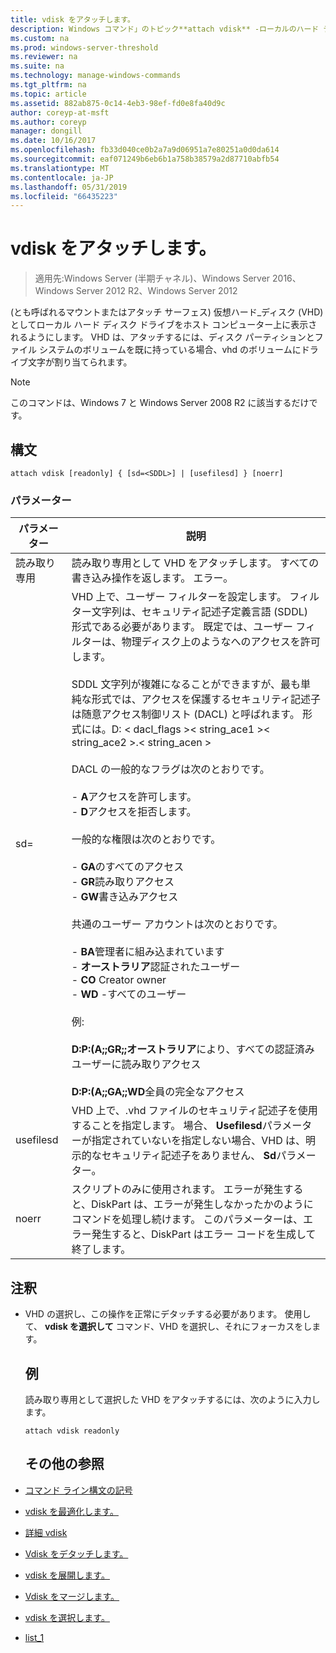 ```yaml
---
title: vdisk をアタッチします。
description: Windows コマンド」のトピック**attach vdisk** -ローカルのハード ディスク ドライブとしてホスト コンピューター上に表示されるように (とも呼ばれるマウントまたはサーフェス) の接続が仮想ハード_ディスク (VHD) します。
ms.custom: na
ms.prod: windows-server-threshold
ms.reviewer: na
ms.suite: na
ms.technology: manage-windows-commands
ms.tgt_pltfrm: na
ms.topic: article
ms.assetid: 882ab875-0c14-4eb3-98ef-fd0e8fa40d9c
author: coreyp-at-msft
ms.author: coreyp
manager: dongill
ms.date: 10/16/2017
ms.openlocfilehash: fb33d040ce0b2a7a9d06951a7e80251a0d0da614
ms.sourcegitcommit: eaf071249b6eb6b1a758b38579a2d87710abfb54
ms.translationtype: MT
ms.contentlocale: ja-JP
ms.lasthandoff: 05/31/2019
ms.locfileid: "66435223"
---
```

# <a name="attach-vdisk"></a>vdisk をアタッチします。

>適用先:Windows Server (半期チャネル)、Windows Server 2016、Windows Server 2012 R2、Windows Server 2012

(とも呼ばれるマウントまたはアタッチ サーフェス) 仮想ハード_ディスク (VHD) としてローカル ハード ディスク ドライブをホスト コンピューター上に表示されるようにします。 VHD は、アタッチするには、ディスク パーティションとファイル システムのボリュームを既に持っている場合、vhd のボリュームにドライブ文字が割り当てられます。
> [!NOTE]
> このコマンドは、Windows 7 と Windows Server 2008 R2 に該当するだけです。

## <a name="syntax"></a>構文
```
attach vdisk [readonly] { [sd=<SDDL>] | [usefilesd] } [noerr]
```
### <a name="parameters"></a>パラメーター

|    パラメーター     |                                                                                                                                                                                                                                                                                                                                                                                                                                                                                                          説明                                                                                                                                                                                                                                                                                                                                                                                                                                                                                                          |
|------------------|-------------------------------------------------------------------------------------------------------------------------------------------------------------------------------------------------------------------------------------------------------------------------------------------------------------------------------------------------------------------------------------------------------------------------------------------------------------------------------------------------------------------------------------------------------------------------------------------------------------------------------------------------------------------------------------------------------------------------------------------------------------------------------------------------------------------------------------------------------------------------------------------------------------------------------------------------------------------------------------------------------------------------------|
|     読み取り専用     |                                                                                                                                                                                                                                                                                                                                                                                                                                                                             読み取り専用として VHD をアタッチします。 すべての書き込み操作を返します。 エラー。                                                                                                                                                                                                                                                                                                                                                                                                                                                                              |
| sd=<SDDL string> | VHD 上で、ユーザー フィルターを設定します。 フィルター文字列は、セキュリティ記述子定義言語 (SDDL) 形式である必要があります。 既定では、ユーザー フィルターは、物理ディスク上のようなへのアクセスを許可します。<br /><br />SDDL 文字列が複雑になることができますが、最も単純な形式では、アクセスを保護するセキュリティ記述子は随意アクセス制御リスト (DACL) と呼ばれます。 形式には。D: < dacl_flags >< string_ace1 >< string_ace2 >.< string_acen ><br /><br />DACL の一般的なフラグは次のとおりです。<br /><br />-   **A**アクセスを許可します。<br />-   **D**アクセスを拒否します。<br /><br />一般的な権限は次のとおりです。<br /><br />-   **GA**のすべてのアクセス<br />-   **GR**読み取りアクセス<br />-   **GW**書き込みアクセス<br /><br />共通のユーザー アカウントは次のとおりです。<br /><br />-   **BA**管理者に組み込まれています<br />-   **オーストラリア**認証されたユーザー<br />-   **CO** Creator owner<br />-   **WD** -すべてのユーザー<br /><br />例:<br /><br />**D:P:(A;;GR;;オーストラリア**により、すべての認証済みユーザーに読み取りアクセス<br /><br />**D:P:(A;;GA;;WD**全員の完全なアクセス |
|    usefilesd     |                                                                                                                                                                                                                                                                                                                                                                                          VHD 上で、.vhd ファイルのセキュリティ記述子を使用することを指定します。 場合、 **Usefilesd**パラメーターが指定されていないを指定しない場合、VHD は、明示的なセキュリティ記述子をありません、 **Sd**パラメーター。                                                                                                                                                                                                                                                                                                                                                                                          |
|      noerr       |                                                                                                                                                                                                                                                                                                                                                                                                           スクリプトのみに使用されます。 エラーが発生すると、DiskPart は、エラーが発生しなかったかのようにコマンドを処理し続けます。 このパラメーターは、エラー発生すると、DiskPart はエラー コードを生成して終了します。                                                                                                                                                                                                                                                                                                                                                                                                           |

## <a name="remarks"></a>注釈
- VHD の選択し、この操作を正常にデタッチする必要があります。 使用して、 **vdisk を選択して** コマンド、VHD を選択し、それにフォーカスをします。
  ## <a name="BKMK_Examples"></a>例
  読み取り専用として選択した VHD をアタッチするには、次のように入力します。
  ```
  attach vdisk readonly
  ```
  ## <a name="additional-references"></a>その他の参照
- [コマンド ライン構文の記号](command-line-syntax-key.md)
- [vdisk を最適化します。](compact-vdisk.md)

- [詳細 vdisk](detail-vdisk.md)
- [Vdisk をデタッチします。](detach-vdisk.md)
- [vdisk を展開します。](expand-vdisk.md)
- [Vdisk をマージします。](merge-vdisk.md)
- [vdisk を選択します。](select-vdisk.md)
- [list_1](list_1.md)
